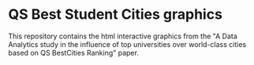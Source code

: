 # QS Best Student Cities graphics
This repository contains the html interactive graphics from the "A Data Analytics study in the influence of top universities over world-class cities based on QS BestCities Ranking" paper. 
